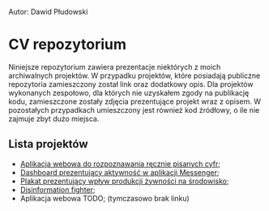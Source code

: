 Autor: Dawid Płudowski
# CV repozytorium
Niniejsze repozytorium zawiera prezentacje niektórych z moich archiwalnych projektów. W przypadku projektów, które posiadają publiczne repozytoria zamieszczony został link oraz dodatkowy opis. Dla projektów wykonanych zespołowo, dla których nie uzyskałem zgody na publikację kodu, zamieszczone zostały zdjęcia prezentujące projekt wraz z opisem. W pozostałych przypadkach umieszczony jest również kod źródłowy, o ile nie zajmuje zbyt dużo miejsca.

## Lista projektów
* [Aplikacja webowa do rozpoznawania ręcznie pisanych cyfr](digit_recognizer/);
* [Dashboard prezentujący aktywność w aplikacji Messenger](messenger_dashboard/);
* [Plakat prezentujący wpływ produkcji żywności na środowisko](data_visualization_poster/);
* [Disinformation fighter](disinformation_fighter/);
* Aplikacja webowa TODO; (tymczasowo brak linku)
